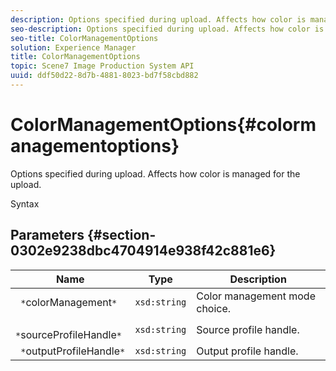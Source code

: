 ```yaml
---
description: Options specified during upload. Affects how color is managed for the upload.
seo-description: Options specified during upload. Affects how color is managed for the upload.
seo-title: ColorManagementOptions
solution: Experience Manager
title: ColorManagementOptions
topic: Scene7 Image Production System API
uuid: ddf50d22-8d7b-4881-8023-bd7f58cbd882
---
```


# ColorManagementOptions{#colormanagementoptions}

Options specified during upload. Affects how color is managed for the upload.

 Syntax 

## Parameters {#section-0302e9238dbc4704914e938f42c881e6}

|  Name  | Type  | Description  |
|---|---|---|
|  ` *`colorManagement`*`  | `xsd:string`  | Color management mode choice.  |
|  ` *`sourceProfileHandle`*`  | `xsd:string`  | Source profile handle.  |
|  ` *`outputProfileHandle`*`  | `xsd:string`  | Output profile handle.  |

